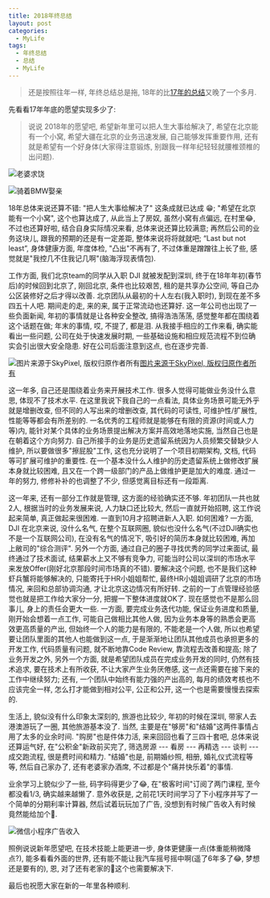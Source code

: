 ```yaml
---
title: 2018年终总结
layout: post
categories: 
  - MyLife 
tags: 
  - 年终总结
  - 总结
  - MyLife
---
```


>还是按照往年一样, 年终总结总是拖, 18年的比[17年的总结](/blog/summary-of-year-2017.html)又晚了一个多月. 


先看看17年年底的愿望实现多少了:

>说说 2018年的愿望吧, 希望新年里可以把人生大事给解决了, 希望在北京能有一个小窝, 希望大疆在北京的业务迅速发展, 自己能够发挥重要作用, 还有就是希望有一个好身体(大家得注意锻炼, 别跟我一样年纪轻轻就腰椎颈椎的出问题).

![老婆求饶](https://www.tanglei.name/resources/summary-of-year-2018/wedding-photo.jpg)

![骑着BMW娶亲](https://www.tanglei.name/resources/summary-of-year-2018/wedding-bmw.jpeg)

18年总体来说还算不错: "把人生大事给解决了" 这条成就已达成 😁; "希望在北京能有一个小窝", 这个也算达成了, 从此当上了房奴, 虽然小窝有点偏远, 在村里😂, 不过也还算好啦, 结合自身实际情况来看, 总体来说还算比较满意; 再然后公司的业务这块儿, 跟我的预期的还是有一定差距, 整体来说将将就就吧; “Last but not least”, 身体健康方面, 年度体检, "凸出"不再有了, 不过体重是蹭蹭往上长了些, 感觉就是"我控几不住我记几啊"(脑海浮现表情包).

工作方面, 我们北京team的同学从入职 DJI 就被发配到深圳, 终于在18年年初(春节后)的时候回到北京了, 刚回北京, 条件也比较艰苦, 租的是共享办公空间, 等自己办公区装修好之后才得以改善. 北京团队从最初的十人左右(我入职时), 到现在差不多四五十人吧. 期间走的走, 来的来, 属于正常流动也还算好. 这一年公司也出现了一些负面新闻, 年初的事情就是让各种安全整改, 搞得浩浩荡荡, 感觉整年都在围绕着这个话题在做; 年末的事情, 哎, 不提了, 都是泪. 从我接手相应的工作来看, 确实能看出一些问题, 公司在处于快速发展时期, 一些基础设施和相应规范流程不到位确实会引出很大安全隐患. 好在公司后面注意到这点, 也在逐步完善. 

![图片来源于SkyPixel, 版权归原作者所有](https://www.tanglei.name/resources/summary-of-year-2018/dji-mavic-air-in-use.jpg)[图片来源于SkyPixel, 版权归原作者所有](https://www.skypixel.com/photos/dji-mavic-air-in-use)

这一年多, 自己还是围绕着业务来开展技术工作. 很多人觉得可能做业务没什么意思, 体现不了技术水平. 在这里我说下我自己的一点看法, 具体业务场景可能无外乎就是增删改查, 但不同的人写出来的增删改查, 其代码的可读性, 可维护性/扩展性, 性能等等都会有所差别的. 一名优秀的工程师就是能够在有限的资源(时间或人力等)内, 能针对某个具体的业务场景提出解决方案并高效地落地实施, 当然自己也是在朝着这个方向努力. 自己所接手的业务是历史遗留系统因为人员频繁交替缺少人维护, 所以要做很多"擦屁股"工作, 这也充分说明了一个项目初期架构, 文档, 代码等可扩展可维护的重要性. 在一个基本没什么人维护的历史遗留系统上做修改扩展本身就比较困难, 且又在一个跨一级部门的产品上做维护更是加大的难度. 通过一年的努力, 修修补补的也调整了不少, 但感觉离目标还有一段距离.  

这一年来, 还有一部分工作就是管理, 这方面的经验确实还不够. 年初团队一共也就2人, 根据当时的业务发展来说, 人力缺口还比较大, 然后一直就开始招聘, 这工作说起来简单, 真正做起来很困难. 一直到10月才招聘进新人入职. 如何困难? 一方面, DJI 在北京来说, 没什么名气, 在整个互联网圈, 貌似也没什么名气(不过DJI确实也不是一个互联网公司), 在没有名气的情况下, 吸引好的简历本身就比较困难, 再加上敝司的"综合测评". 另外一个方面, 通过自己的圈子寻找优秀的同学过来面试, 最终通过了技术面试, 结果薪水上又不够有竞争力, 可能当时公司以深圳的市场水平来发放Offer(刚好北京那段时间市场真的不错). 要解决这个问题, 也不是我们这种虾兵蟹将能够解决的, 只能寄托于HR小姐姐帮忙, 最终HR小姐姐调研了北京的市场情况, 来回和总部协调沟通, 才让北京这边情况有所好转. 之前的一丁点管理经验感觉也就是把工作给大家分一分, 把握一下整体进度就OK了. 现在感觉也不是那么回事儿, 身上的责任会更大一些. 一方面, 要完成业务迭代功能, 保证业务进度和质量, 刚开始会想着一点工作, 可能自己做相比其他人做, 因为业务本身等的熟悉会更高效更高质量的产出, 但始终一个人的能力是有限的, 不能老是一个人做, 所以也希望要让团队里面的其他人也能做到这一点, 于是渐渐地让团队其他成员也承担更多的开发工作, 代码质量有问题, 就不断地靠Code Review, 靠流程去改善和提高; 除了业务开发之外, 另外一个方面, 就是希望团队成员在完成业务开发的同时, 仍然有技术追求, 要在技术上有所收获, 不让大家产生业务厌倦感, 这一点还需要在接下来的工作中继续努力; 还有, 一个团队中始终有能力强的产出高的, 每月的绩效考核也不应该完全一样, 怎么打才能做到相对公平, 公正和公开, 这一个也是需要慢慢去探索的.  

生活上, 貌似没有什么印象太深刻的, 旅游也比较少, 年初的时候在深圳, 带家人去港澳游玩了一圈, 其他旅游基本没了. 当然, 主要是在"够房"和"结婚"这两件事情占用了太多的业余时间. "购房"也是件体力活, 来来回回也看了三四十套吧, 总体来说还算运气好, 在"公积金"新政前买完了, 筛选房源 --- 看房 --- 再精选 --- 谈判 --- 成交跑流程, 很是费时间和精力. "结婚"也是, 前期婚纱照, 相册, 婚礼仪式流程等等, 然后自己家办了, 还有老婆家办酒席, 不过都是个"痛并快乐着"的事情.  

业余学习上貌似少了一些, 码字码得更少了😂, 在"极客时间"订阅了两门课程, 至今都没看1/3, 确实越来越懒了. 意外收获是, 之前花1天时间学习了下小程序并写了一个简单的分期利率计算器, 然后试着玩玩加了广告, 没想到有时候广告收入有时候竟然能给加个🍗. 

![微信小程序广告收入](https://www.tanglei.name/resources/summary-of-year-2018/wechat-income.png)


照例说说新年愿望吧, 在技术技能上能更进一步, 身体更健康一点(体重能稍微降点?), 能多看看外面的世界, 还有能不能让我汽车摇号摇中啊(遥了6年多了😂, 梦想还是要有的), 恩, 对了还有老家的🏡这个也需要解决下.


最后也祝愿大家在新的一年里各种顺利.  